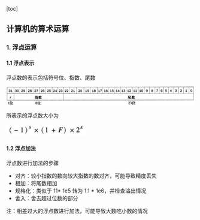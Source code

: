 [toc]

## 计算机的算术运算

### 1. 浮点运算

#### 1.1 浮点表示

浮点数的表示包括符号位、指数、尾数

![avatar](img/浮点数表示.jpg)

所表示的浮点数大小为

![avatar](img/浮点数计算.jpg)

#### 1.2 浮点加法

浮点数进行加法的步骤

- 对齐：较小指数的数向较大指数的数对齐，可能导致精度丢失
- 相加：将尾数相加
- 规格化：类似于 11* 1e5 转为 1.1 * 1e6，并检查溢出情况
- 舍入：舍去超过位数的部分

注：相差过大的浮点数进行加法，可能导致大数吃小数的情况

